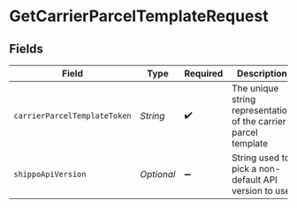 # GetCarrierParcelTemplateRequest


## Fields

| Field                                                           | Type                                                            | Required                                                        | Description                                                     | Example                                                         |
| --------------------------------------------------------------- | --------------------------------------------------------------- | --------------------------------------------------------------- | --------------------------------------------------------------- | --------------------------------------------------------------- |
| `carrierParcelTemplateToken`                                    | *String*                                                        | :heavy_check_mark:                                              | The unique string representation of the carrier parcel template |                                                                 |
| `shippoApiVersion`                                              | *Optional<String>*                                              | :heavy_minus_sign:                                              | String used to pick a non-default API version to use            | 2018-02-08                                                      |